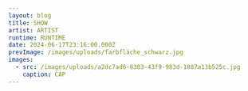 ```yaml
---
layout: blog
title: SHOW
artist: ARTIST
runtime: RUNTIME
date: 2024-06-17T23:16:00.000Z
prevImage: /images/uploads/farbfläche_schwarz.jpg
images:
  - src: /images/uploads/a2dc7ad6-8303-43f9-983d-1887a13b525c.jpg
    caption: CAP
---
```

